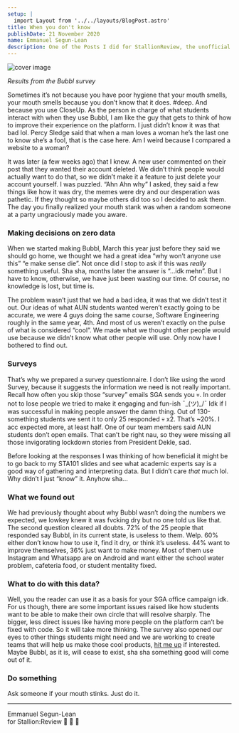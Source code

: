 ```yaml
---
setup: |
  import Layout from '../../layouts/BlogPost.astro'
title: When you don't know
publishDate: 21 November 2020
name: Emmanuel Segun-Lean
description: One of the Posts I did for StallionReview, the unofficial AUN student online magazine hosted on Bubbl, in 2020.
---
```


![cover image](/assets/images/when-you-dont-know-cover.jpg "When you don't know")

_Results from the Bubbl survey_

Sometimes it’s not because you have poor hygiene that your mouth smells, your mouth smells because you don’t know that it does. #deep. And because you use CloseUp. As the person in charge of what students interact with when they use Bubbl, I am like the guy that gets to think of how to improve their experience on the platform. I just didn’t know it was that bad lol. Percy Sledge said that when a man loves a woman he’s the last one to know she’s a fool, that is the case here. Am I weird because I compared a website to a woman?

It was later (a few weeks ago) that I knew. A new user commented on their post that they wanted their account deleted. We didn’t think people would actually want to do that, so we didn’t make it a feature to just delete your account yourself. I was puzzled. “Ahn Ahn why” I asked, they said a few things like how it was dry, the memes were dry and our desperation was pathetic. If they thought so maybe others did too so I decided to ask them. The day you finally realized your mouth stank was when a random someone at a party ungraciously made you aware.

### Making decisions on zero data

When we started making Bubbl, March this year just before they said we should go home, we thought we had a great idea “why won’t anyone use this” “e make sense die”. Not once did I stop to ask if this was _really_ something useful. Sha sha, months later the answer is “...idk mehn”. But I have to know, otherwise, we have just been wasting our time. Of course, no knowledge is lost, but time is.

The problem wasn’t just that we had a bad idea, it was that we didn’t test it out. Our ideas of what AUN students wanted weren’t exactly going to be accurate, we were 4 guys doing the same course, Software Engineering roughly in the same year, 4th. And most of us weren’t exactly on the pulse of what is considered “cool”. We made what we thought other people would use because we didn’t know what other people will use. Only now have I bothered to find out.

### Surveys

That’s why we prepared a survey questionnaire. I don’t like using the word Survey, because it suggests the information we need is not really important. Recall how often you skip those “survey” emails SGA sends you 💀. In order not to lose people we tried to make it engaging and fun-ish ¯\_(ツ)\_/¯ Idk if I was successful in making people answer the damn thing. Out of 130-something students we sent it to only 25 responded 💀 x2. That’s ~20%. I acc expected more, at least half. One of our team members said AUN students don’t open emails. That can’t be right nau, so they were missing all those invigorating lockdown stories from President Dekle, sad.

Before looking at the responses I was thinking of how beneficial it might be to go back to my STA101 slides and see what academic experts say is a good way of gathering and interpreting data. But I didn’t care _that_ much lol. Why didn’t I just “know” it. Anyhow sha...

### What we found out

We had previously thought about why Bubbl wasn’t doing the numbers we expected, we lowkey knew it was fvcking dry but no one told us like that. The second question cleared all doubts. 72% of the 25 people that responded say Bubbl, in its current state, is useless to them. Welp. 60% either don’t know how to use it, find it dry, or think it’s useless. 44% want to improve themselves, 36% just want to make money. Most of them use Instagram and Whatsapp are on Android and want either the school water problem, cafeteria food, or student mentality fixed.

### What to do with this data?

Well, you the reader can use it as a basis for your SGA office campaign idk. For us though, there are some important issues raised like how students want to be able to make their own circle that will resolve sharply. The bigger, less direct issues like having more people on the platform can’t be fixed with code. So it will take more thinking. The survey also opened our eyes to other things students might need and we are working to create teams that will help us make those cool products, [hit me up](#) if interested. Maybe Bubbl, as it is, will cease to exist, sha sha something good will come out of it.

### Do something

Ask someone if your mouth stinks. Just do it.

* * *

Emmanuel Segun-Lean  
for Stallion:Review 🐴 💛 🖤